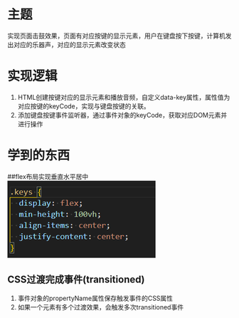 # 主题
实现页面击鼓效果，页面有对应按键的显示元素，用户在键盘按下按键，计算机发出对应的乐器声，对应的显示元素改变状态

# 实现逻辑
1. HTML创建按键对应的显示元素和播放音频，自定义data-key属性，属性值为对应按键的keyCode，实现与键盘按键的关联。
2. 添加键盘按键事件监听器，通过事件对象的keyCode，获取对应DOM元素并进行操作

# 学到的东西
##flex布局实现垂直水平居中
![flex实现垂直水平居中CSS](总结1.png)

## CSS过渡完成事件(transitioned)
1. 事件对象的propertyName属性保存触发事件的CSS属性
2. 如果一个元素有多个过渡效果，会触发多次transitioned事件
